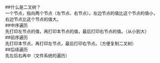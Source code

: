 ##什么是二叉树？  
一个节点，指向两个节点（左节点、右节点）。左边节点的值比这个节点的值小，右边节点比这个节点的值大。  
##中序遍历  
先打印左节点的值，再打印本节点的值，最后打印右节点的值。（从小到大）  
##前序遍历  
先打印本节点，再打印左节点，最后打印右节点。（方便复制二叉树）  
##后续遍历  
先左后右再中（文件系统的遍历）
